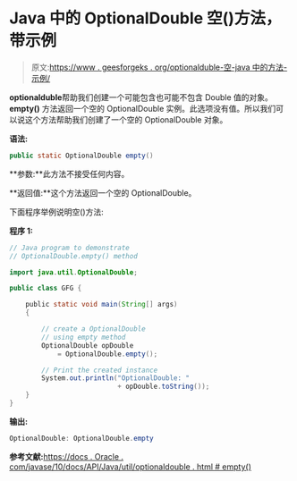 # Java 中的 OptionalDouble 空()方法，带示例

> 原文:[https://www . geesforgeks . org/optionalduble-空-java 中的方法-示例/](https://www.geeksforgeeks.org/optionaldouble-empty-method-in-java-with-examples/)

**optionalduble**帮助我们创建一个可能包含也可能不包含 Double 值的对象。 **empty()** 方法返回一个空的 OptionalDouble 实例。此选项没有值。所以我们可以说这个方法帮助我们创建了一个空的 OptionalDouble 对象。

**语法:**

```java
public static OptionalDouble empty()

```

**参数:**此方法不接受任何内容。

**返回值:**这个方法返回一个空的 OptionalDouble。

下面程序举例说明空()方法:

**程序 1:**

```java
// Java program to demonstrate
// OptionalDouble.empty() method

import java.util.OptionalDouble;

public class GFG {

    public static void main(String[] args)
    {

        // create a OptionalDouble
        // using empty method
        OptionalDouble opDouble
            = OptionalDouble.empty();

        // Print the created instance
        System.out.println("OptionalDouble: "
                           + opDouble.toString());
    }
}
```

**输出:**

```java
OptionalDouble: OptionalDouble.empty

```

**参考文献:**[https://docs . Oracle . com/javase/10/docs/API/Java/util/optionaldouble . html # empty()](https://docs.oracle.com/javase/10/docs/api/java/util/OptionalDouble.html#empty())